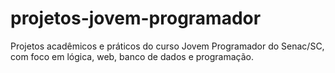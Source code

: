 # projetos-jovem-programador
Projetos acadêmicos e práticos do curso Jovem Programador do Senac/SC, com foco em lógica, web, banco de dados e programação.
